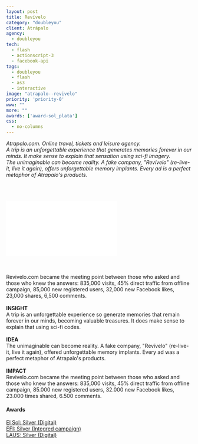 ```yaml
---
layout: post
title: Revívelo
category: "doubleyou"
client: Atrápalo
agency:
  - doubleyou
tech:
  - flash
  - actionscript-3
  - facebook-api
tags:
  - doubleyou
  - flash
  - as3
  - interactive
image: "atrapalo--revivelo"
priority: 'priority-0'
www: ""
more: ""
awards: ['award-sol_plata']
css:
  - no-columns
---
```


_Atrapalo.com. Online travel, tickets and leisure agency._
<br/>
_A trip is an unforgettable experience that generates memories forever in our minds. It make sense to explain that sensation using sci-fi imagery._
<br/>
_The unimaginable can become reality. A fake company, "Revívelo" (re-live-it, live it again), offers unforgettable memory implants. Every ad is a perfect metaphor of Atrapalo's products._

<br/><br/>

<div class="video-wrapper">
<iframe src="//www.youtube.com/embed/tJBfbUN1dvY" frameborder="0" allowfullscreen></iframe>
</div>

<br/><br/>
Revivelo.com became the meeting point between those who asked and those who knew the answers:
835,000 visits, 45% direct traffic from offline campaign, 85,000 new registered users, 32,000 new Facebook likes, 23,000 shares, 6,500 comments.
<br/><br/>
**INSIGHT**
<br/>
A trip is an unforgettable experience so generate memories that remain forever in our minds, becoming valuable treasures.
It does make sense to explain that using sci-fi codes.
<br/><br/>
**IDEA**
<br/>
The unimaginable can become reality. A fake company, "Revívelo" (re-live-it, live it again), offered unforgettable memory implants.
Every ad was a perfect metaphor of Atrapalo's products.
<br/><br/>
**IMPACT**
<br/>
Revivelo.com became the meeting point between those who asked and those who knew the answers:
835,000 visits, 45% direct traffic from offline campaign, 85.000 new registered users, 32.000 new Facebook likes, 23.000 times shared, 6.500 comments.

#### Awards ####
[El Sol: Silver (Digital)](http://elsolfestival.com/wp-content/uploads/2012/12/Palmar%C3%A9s.pdf)<br/>
[EFI: Silver (Integred campaign)](http://premioseficacia.com/es/palmares-eficacia-2012/)<br/>
[LAUS: Silver (Digital)](http://www.planol.info/documents/Laus2012_Orosplatas.pdf)<br/>
